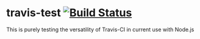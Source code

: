 # travis-test [![Build Status](https://travis-ci.org/SivanMehta/travis-test.svg?branch=master)](https://travis-ci.org/SivanMehta/travis-test)

This is purely testing the versatility of Travis-CI in current use with Node.js